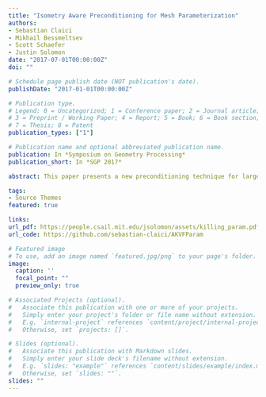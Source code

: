 ```yaml
---
title: "Isometry Aware Preconditioning for Mesh Parameterization"
authors:
- Sebastian Claici
- Mikhail Bessmeltsev
- Scott Schaefer
- Justin Solomon
date: "2017-07-01T00:00:00Z"
doi: ""

# Schedule page publish date (NOT publication's date).
publishDate: "2017-01-01T00:00:00Z"

# Publication type.
# Legend: 0 = Uncategorized; 1 = Conference paper; 2 = Journal article;
# 3 = Preprint / Working Paper; 4 = Report; 5 = Book; 6 = Book section;
# 7 = Thesis; 8 = Patent
publication_types: ["1"]

# Publication name and optional abbreviated publication name.
publication: In *Symposium on Geometry Processing*
publication_short: In *SGP 2017*

abstract: This paper presents a new preconditioning technique for large-scale geometric optimization problems, inspired by applications in mesh parameterization. Our positive (semi-)definite preconditioner acts on the gradients of optimization problems whose variables are positions of the vertices of a triangle mesh in $\\mathbb{R}^2$ or of a tetrahedral mesh in $\\mathbb{R}^3$ , converting localized distortion gradients into the velocity of a globally near-rigid motion via a linear solve. We pose our preconditioning tool in terms of the Killing energy of a deformation field and provide new efficient formulas for constructing Killing operators on triangle and tetrahedral meshes. We demonstrate that our method is competitive with state-of-the-art algorithms for locally injective parameterization using a variety of optimization objectives and show applications to two- and three-dimensional mesh deformation.

tags:
- Source Themes
featured: true

links:
url_pdf: https://people.csail.mit.edu/jsolomon/assets/killing_param.pdf
url_code: https://github.com/sebastian-claici/AKVFParam

# Featured image
# To use, add an image named `featured.jpg/png` to your page's folder.
image:
  caption: ''
  focal_point: ""
  preview_only: true

# Associated Projects (optional).
#   Associate this publication with one or more of your projects.
#   Simply enter your project's folder or file name without extension.
#   E.g. `internal-project` references `content/project/internal-project/index.md`.
#   Otherwise, set `projects: []`.

# Slides (optional).
#   Associate this publication with Markdown slides.
#   Simply enter your slide deck's filename without extension.
#   E.g. `slides: "example"` references `content/slides/example/index.md`.
#   Otherwise, set `slides: ""`.
slides: ""
---
```


